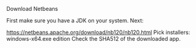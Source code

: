 Download Netbeans

First make sure you have a JDK on your system. Next:

https://netbeans.apache.org/download/nb120/nb120.html
Pick installers: windows-x64.exe edition
Check the SHA512 of the downloaded app.

